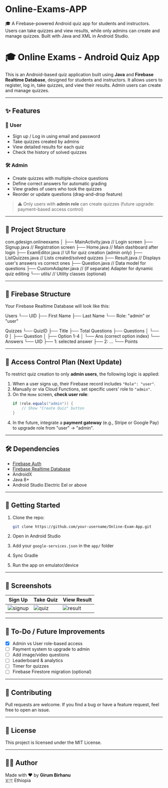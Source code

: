 # Online-Exams-APP
🎓 A Firebase-powered Android quiz app for students and instructors. Users can take quizzes and view results, while only admins can create and manage quizzes. Built with Java and XML in Android Studio.
# 🎓 Online Exams - Android Quiz App

This is an Android-based quiz application built using **Java** and **Firebase Realtime Database**, designed for students and instructors. It allows users to register, log in, take quizzes, and view their results. Admin users can create and manage quizzes.

---

## ✨ Features

### 👤 User
- Sign up / Log in using email and password
- Take quizzes created by admins
- View detailed results for each quiz
- Check the history of solved quizzes

### 🛠️ Admin
- Create quizzes with multiple-choice questions
- Define correct answers for automatic grading
- View grades of users who took the quizzes
- Reorder or update questions (drag-and-drop feature)

> ⚠️ Only users with **admin role** can create quizzes (future upgrade: payment-based access control)

---

## 📂 Project Structure

com.gdesign.onlineexams
│
├── MainActivity.java // Login screen
├── Signup.java // Registration screen
├── Home.java // Main dashboard after login
├── ExamEditor.java // UI for quiz creation (admin only)
├── ListQuizzes.java // Lists created/solved quizzes
├── Result.java // Displays user's answers vs correct ones
├── Question.java // Data model for questions
├── CustomAdapter.java // (if separate) Adapter for dynamic quiz editing
└── utils/ // Utility classes (optional)


---

## 🔐 Firebase Structure

Your Firebase Realtime Database will look like this:

Users
└── UID
├── First Name
├── Last Name
└── Role: "admin" or "user"

Quizzes
└── QuizID
├── Title
├── Total Questions
├── Questions
│ └── 0
│ ├── Question
│ ├── Option 1-4
│ └── Ans (correct option index)
└── Answers
└── UID
├── 1: selected answer
├── 2: ...
└── Points


---

## 🧠 Access Control Plan (Next Update)

To restrict quiz creation to only **admin users**, the following logic is applied:

1. When a user signs up, their Firebase record includes `"Role": "user"`.
2. Manually or via Cloud Functions, set specific users' role to `"admin"`.
3. On the `Home` screen, **check user role**:
    ```java
    if (role.equals("admin")) {
        // Show "Create Quiz" button
    }
    ```
4. In the future, integrate a **payment gateway** (e.g., Stripe or Google Pay) to upgrade role from "user" → "admin".

---

## 🛠 Dependencies

- [Firebase Auth](https://firebase.google.com/docs/auth)
- [Firebase Realtime Database](https://firebase.google.com/docs/database)
- AndroidX
- Java 8+
- Android Studio Electric Eel or above

---

## 🚀 Getting Started

1. Clone the repo:
    ```bash
    git clone https://github.com/your-username/Online-Exam-App.git
    ```

2. Open in Android Studio

3. Add your `google-services.json` in the `app/` folder

4. Sync Gradle

5. Run the app on emulator/device

---

## 📱 Screenshots

| Sign Up | Take Quiz | View Result |
|--------|-----------|--------------|
| ![signup](screenshots/signup.png) | ![quiz](screenshots/quiz.png) | ![result](screenshots/result.png) |

---

## 📌 To-Do / Future Improvements

- [x] Admin vs User role-based access
- [ ] Payment system to upgrade to admin
- [ ] Add image/video questions
- [ ] Leaderboard & analytics
- [ ] Timer for quizzes
- [ ] Firebase Firestore migration (optional)

---

## 🤝 Contributing

Pull requests are welcome. If you find a bug or have a feature request, feel free to open an issue.

---

## 📜 License

This project is licensed under the MIT License.

---

## 🧑‍💻 Author

Made with ❤️ by **Girum Birhanu**  
🇪🇹 Ethiopia  
